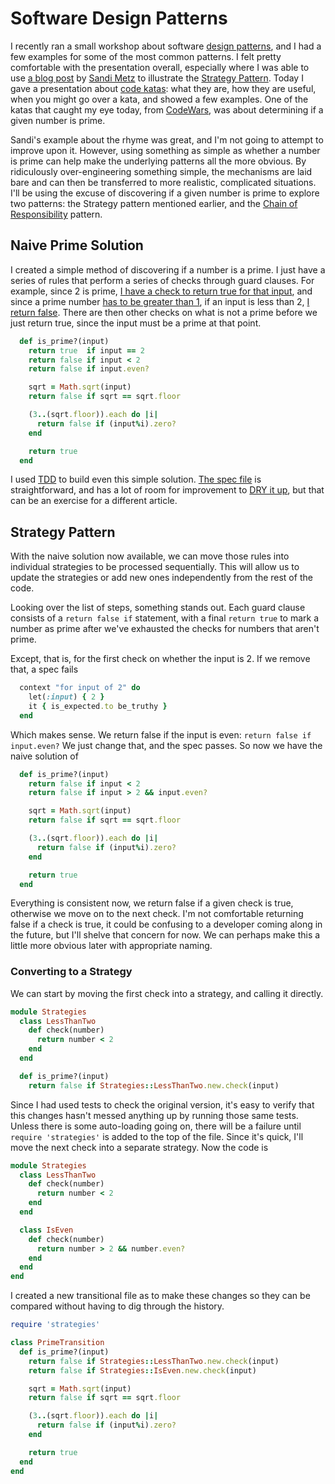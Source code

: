 # Software Design Patterns


I recently ran a small workshop about software [design patterns](http://www.amazon.com/Design-Patterns-Elements-Reusable-Object-Oriented/dp/0201633612), and I had a few examples for some of the most common patterns.  I felt pretty comfortable with the presentation overall, especially where I was able to use [a blog post](http://www.sandimetz.com/blog/2014/9/9/shape-at-the-bottom-of-all-things) by [Sandi Metz](http://www.sandimetz.com/) to illustrate the [Strategy Pattern](http://en.wikipedia.org/wiki/Strategy_pattern). Today I gave a presentation about [code katas](http://codekata.com/): what they are, how they are useful, when you might go over a kata, and showed a few examples. One of the katas that caught my eye today, from [CodeWars](http://www.codewars.com/), was about determining if a given number is prime.

Sandi's example about the rhyme was great, and I'm not going to attempt to improve upon it.  However, using something as simple as whether a number is prime can help make the underlying patterns all the more obvious.  By ridiculously over-engineering something simple, the mechanisms are laid bare and can then be transferred to more realistic, complicated situations.  I'll be using the excuse of discovering if a given number is prime to explore two patterns: the Strategy pattern mentioned earlier, and the [Chain of Responsibility](http://en.wikipedia.org/wiki/Chain-of-responsibility_pattern) pattern.

## Naive Prime Solution

I created a simple method of discovering if a number is a prime.  I just have a series of rules that perform a series of checks through guard clauses. For example, since 2 is prime, [I have a check to return true for that input](https://github.com/rwalters/prime_patterns/blob/master/lib/prime_naive.rb#L3), and since a prime number [has to be greater than 1](http://en.wikipedia.org/wiki/Prime_number), if an input is less than 2, [I return false](https://github.com/rwalters/prime_patterns/blob/master/lib/prime_naive.rb#L4). There are then other checks on what is not a prime before we just return true, since the input must be a prime at that point.

```ruby
  def is_prime?(input)
    return true  if input == 2
    return false if input < 2
    return false if input.even?

    sqrt = Math.sqrt(input)
    return false if sqrt == sqrt.floor

    (3..(sqrt.floor)).each do |i|
      return false if (input%i).zero?
    end

    return true
  end
```

I used [TDD](http://en.wikipedia.org/wiki/Test-driven_development) to build even this simple solution. [The spec file](https://github.com/rwalters/prime_patterns/blob/master/spec/prime_naive_spec.rb) is straightforward, and has a lot of room for improvement to [DRY it up](http://en.wikipedia.org/wiki/Don%27t_repeat_yourself), but that can be an exercise for a different article.

## Strategy Pattern

With the naive solution now available, we can move those rules into individual strategies to be processed sequentially.  This will allow us to update the strategies or add new ones independently from the rest of the code.

Looking over the list of steps, something stands out. Each guard clause consists of a `return false if` statement, with a final `return true` to mark a number as prime after we've exhausted the checks for numbers that aren't prime.

Except, that is, for the first check on whether the input is 2.  If we remove that, a spec fails

```ruby
  context "for input of 2" do
    let(:input) { 2 }
    it { is_expected.to be_truthy }
  end
```

Which makes sense. We return false if the input is even: `return false if input.even?` We just change that, and the spec passes. So now we have the naive solution of

```ruby
  def is_prime?(input)
    return false if input < 2
    return false if input > 2 && input.even?

    sqrt = Math.sqrt(input)
    return false if sqrt == sqrt.floor

    (3..(sqrt.floor)).each do |i|
      return false if (input%i).zero?
    end

    return true
  end
```

Everything is consistent now, we return false if a given check is true, otherwise we move on to the next check.  I'm not comfortable returning false if a check is true, it could be confusing to a developer coming along in the future, but I'll shelve that concern for now. We can perhaps make this a little more obvious later with appropriate naming.

### Converting to a Strategy

We can start by moving the first check into a strategy, and calling it directly.

```ruby
module Strategies
  class LessThanTwo
    def check(number)
      return number < 2
    end
  end
```

```ruby
  def is_prime?(input)
    return false if Strategies::LessThanTwo.new.check(input)
```

Since I had used tests to check the original version, it's easy to verify that this changes hasn't messed anything up by running those same tests. Unless there is some auto-loading going on, there will be a failure until `require 'strategies'` is added to the top of the file. Since it's quick, I'll move the next check into a separate strategy.  Now the code is

```ruby
module Strategies
  class LessThanTwo
    def check(number)
      return number < 2
    end
  end

  class IsEven
    def check(number)
      return number > 2 && number.even?
    end
  end
end
```

I created a new transitional file as to make these changes so they can be compared without having to dig through the history.

```ruby
require 'strategies'

class PrimeTransition
  def is_prime?(input)
    return false if Strategies::LessThanTwo.new.check(input)
    return false if Strategies::IsEven.new.check(input)

    sqrt = Math.sqrt(input)
    return false if sqrt == sqrt.floor

    (3..(sqrt.floor)).each do |i|
      return false if (input%i).zero?
    end

    return true
  end
end
```


